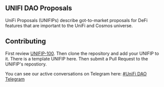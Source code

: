 
## UNIFI DAO Proposals
UniFi Proposals (UNIFIPs) describe got-to-market proposals for DeFi features that are important to the UniFi and Cosmos universe.

## Contributing
First review [UNIFIP-100](UNIFIP-100.md). Then clone the repository and add your UNIFIP to it. There is a template UNIFIP here. Then submit a Pull Request to the UNIFIP's repostiory.

You can see our active conversations on Telegram here:
[#UniFi DAO Telegram](https://t.me/joinchat/C_FPy0nbEGuCc6YoxwCdIg)
